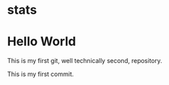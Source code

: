 # stats
# Hello World

This is my first git, well technically second, repository.

This is my first commit.

